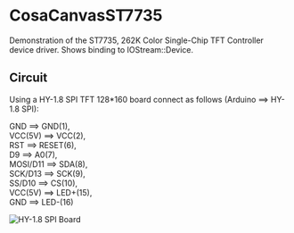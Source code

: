 CosaCanvasST7735
=================

Demonstration of the ST7735, 262K Color Single-Chip TFT Controller
device driver. Shows binding to IOStream::Device.

Circuit
-------
Using a HY-1.8 SPI TFT 128*160 board connect as follows (Arduino ==>
HY-1.8 SPI):   

GND      ==>   GND(1),   
VCC(5V)  ==>   VCC(2),   
RST      ==>   RESET(6),  
D9       ==>   A0(7),   
MOSI/D11 ==>   SDA(8),   
SCK/D13  ==>   SCK(9),  
SS/D10   ==>   CS(10),   
VCC(5V)  ==>   LED+(15),   
GND      ==>   LED-(16)    

![HY-1.8 SPI Board](http://img04.taobaocdn.com/imgextra/i4/39773402/T2dYOmXflaXXXXXXXX_!!39773402.jpg)
